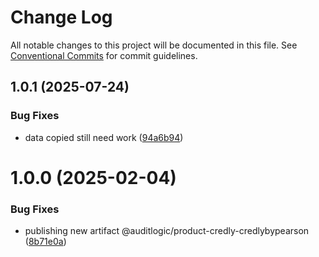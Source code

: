 # Change Log

All notable changes to this project will be documented in this file.
See [Conventional Commits](https://conventionalcommits.org) for commit guidelines.

## 1.0.1 (2025-07-24)


### Bug Fixes

* data copied still need work ([94a6b94](https://github.com/zerobias-org/product/commit/94a6b942fb0516367548599d739529536132755a))





# 1.0.0 (2025-02-04)


### Bug Fixes

* publishing new artifact @auditlogic/product-credly-credlybypearson ([8b71e0a](https://github.com/auditlogic/product/commit/8b71e0abbec00cf6193139a02257dd4006ba6c63))
